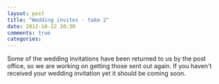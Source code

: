 ```yaml
---
layout: post
title: "Wedding invites - take 2"
date: 2012-10-22 20:30
comments: true
categories: 
---
```

Some of the wedding invitations have been returned to us by the post office, so we are working on getting those sent out again. If you haven't received your wedding invitation yet it should be coming soon.